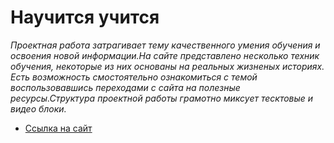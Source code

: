 # Научится учится

 *Проектная работа затрагивает тему качественного умения  обучения и освоения новой информации.На сайте представлено несколько техник обучения, некоторые из них основаны на реальных жизненых историях. Есть возможность смостоятельно ознакомиться с темой воспользовавшись переходами с сайта на полезные ресурсы.Структура проектной работы  грамотно миксует тесктовые и видео блоки.*
* [Ссылка на сайт](https://zzziimmaa.github.io/how-to-learn/)
